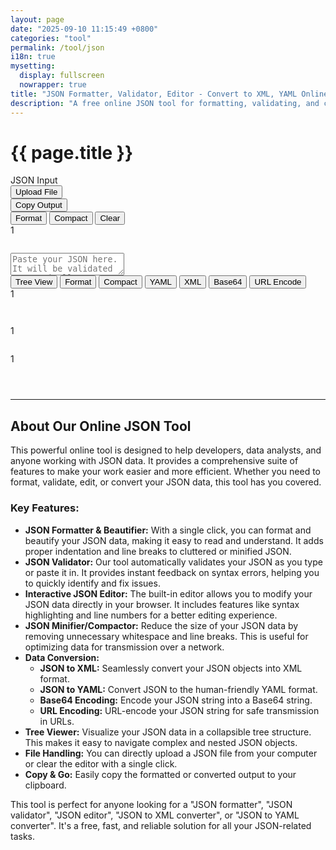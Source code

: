 ```yaml
---
layout: page
date: "2025-09-10 11:15:49 +0800"
categories: "tool"
permalink: /tool/json
i18n: true
mysetting:
  display: fullscreen
  nowrapper: true
title: "JSON Formatter, Validator, Editor - Convert to XML, YAML Online"
description: "A free online JSON tool for formatting, validating, and converting JSON data. Beautify, minify, or view your JSON in a tree structure. Convert JSON to XML, YAML, and more."
---
```


<h1 class="page-title">{{ page.title }}</h1>

<link rel="stylesheet" href="{{ site.baseurl }}/assets/css/json-tool.css">

<div class="json-tool-container">
    <div class="toolbar">
        <div class="toolbar-left">
            <div class="toolbar-title">JSON Input</div>
            <button id="upload-file-btn" class="toolbar-btn-secondary">Upload File</button>
            <input type="file" id="file-input" style="display: none;" accept=".json,application/json,.txt,text/plain">
        </div>
        <div class="toolbar-actions">
            <span id="copy-feedback"></span>
            <button id="copy-btn">Copy Output</button>
        </div>
    </div>
    <div class="main-content">
        <div class="editor-pane">
            <div class="editor-header">
                <div class="editor-actions">
                    <button id="format-input-btn" title="Format the JSON input">Format</button>
                    <button id="compact-input-btn" title="Compact the JSON input">Compact</button>
                    <button id="clear-btn" title="Clear content and local storage">Clear</button>
                </div>
                <div id="input-status-bar" class="status-bar"></div>
            </div>
            <div class="editor-wrapper">
                <div id="input-line-numbers" class="line-numbers">1</div>
                <pre id="highlighting-layer" aria-hidden="true"></pre>
                <textarea id="json-input" placeholder="Paste your JSON here. It will be validated automatically. Use the tabs on the right to convert it." spellcheck="false" tabindex="-1"></textarea>
            </div>
        </div>
        <div class="output-pane">
            <div class="tabs">
                <button class="tab-btn active" data-tab="tree">Tree View</button>
                <button class="tab-btn" data-tab="formatted">Format</button>
                <button class="tab-btn" data-tab="compact">Compact</button>
                <button class="tab-btn" data-tab="yaml">YAML</button>
                <button class="tab-btn" data-tab="xml">XML</button>
                <button class="tab-btn" data-tab="base64">Base64</button>
                <button class="tab-btn" data-tab="urlencode">URL Encode</button>
            </div>
            <div id="tree" class="tab-content">
                <div id="tree-output"></div>
            </div>
            <div id="formatted" class="tab-content hidden">
                <div class="output-wrapper">
                    <div id="output-line-numbers" class="line-numbers">1</div>
                    <pre id="formatted-output"></pre>
                </div>
            </div>
            <div id="compact" class="tab-content hidden">
                <pre id="compact-output"></pre>
            </div>
            <div id="yaml" class="tab-content hidden">
                <div class="output-wrapper">
                    <div id="yaml-line-numbers" class="line-numbers">1</div>
                    <pre id="yaml-output"></pre>
                </div>
            </div>
            <div id="xml" class="tab-content hidden">
                <div class="output-wrapper">
                    <div id="xml-line-numbers" class="line-numbers">1</div>
                    <pre id="xml-output"></pre>
                </div>
            </div>
            <div id="base64" class="tab-content hidden">
                <pre id="base64-output"></pre>
            </div>
            <div id="urlencode" class="tab-content hidden">
                <pre id="urlencode-output"></pre>
            </div>
        </div>
    </div>
</div>

<!-- Hidden text elements for internationalization -->
<div id="text-templates" style="display: none;">
    <span id="text-error-encoding">Error encoding to Base64.</span>
    <span id="text-copied-clipboard">Copied to clipboard!</span>
    <span id="text-nothing-copy">Nothing to copy.</span>
    <span id="text-failed-copy">Failed to copy.</span>
    <span id="text-valid-json">Valid JSON</span>
    <span id="text-invalid-json">Invalid JSON: {error}</span>
</div>

<script src="{{ site.baseurl }}/assets/js/json-tool.js"></script>

---

## About Our Online JSON Tool

This powerful online tool is designed to help developers, data analysts, and anyone working with JSON data. It provides a comprehensive suite of features to make your work easier and more efficient. Whether you need to format, validate, edit, or convert your JSON data, this tool has you covered.

### Key Features:

*   **JSON Formatter & Beautifier:** With a single click, you can format and beautify your JSON data, making it easy to read and understand. It adds proper indentation and line breaks to cluttered or minified JSON.
*   **JSON Validator:** Our tool automatically validates your JSON as you type or paste it in. It provides instant feedback on syntax errors, helping you to quickly identify and fix issues.
*   **Interactive JSON Editor:** The built-in editor allows you to modify your JSON data directly in your browser. It includes features like syntax highlighting and line numbers for a better editing experience.
*   **JSON Minifier/Compactor:** Reduce the size of your JSON data by removing unnecessary whitespace and line breaks. This is useful for optimizing data for transmission over a network.
*   **Data Conversion:**
    *   **JSON to XML:** Seamlessly convert your JSON objects into XML format.
    *   **JSON to YAML:** Convert JSON to the human-friendly YAML format.
    *   **Base64 Encoding:** Encode your JSON string into a Base64 string.
    *   **URL Encoding:** URL-encode your JSON string for safe transmission in URLs.
*   **Tree Viewer:** Visualize your JSON data in a collapsible tree structure. This makes it easy to navigate complex and nested JSON objects.
*   **File Handling:** You can directly upload a JSON file from your computer or clear the editor with a single click.
*   **Copy & Go:** Easily copy the formatted or converted output to your clipboard.

This tool is perfect for anyone looking for a "JSON formatter", "JSON validator", "JSON editor", "JSON to XML converter", or "JSON to YAML converter". It's a free, fast, and reliable solution for all your JSON-related tasks.
